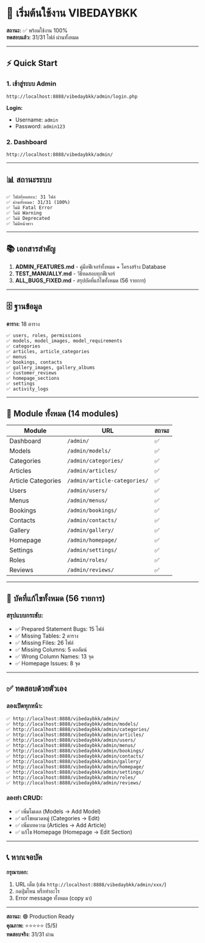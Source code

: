 # 🚀 เริ่มต้นใช้งาน VIBEDAYBKK

**สถานะ:** ✅ พร้อมใช้งาน 100%  
**ทดสอบแล้ว:** 31/31 ไฟล์ ผ่านทั้งหมด

---

## ⚡ Quick Start

### 1. เข้าสู่ระบบ Admin

```
http://localhost:8888/vibedaybkk/admin/login.php
```

**Login:**
- Username: `admin`
- Password: `admin123`

### 2. Dashboard
```
http://localhost:8888/vibedaybkk/admin/
```

---

## 📊 สถานะระบบ

```
✅ ไฟล์ที่ทดสอบ: 31 ไฟล์
✅ ผ่านทั้งหมด: 31/31 (100%)
✅ ไม่มี Fatal Error
✅ ไม่มี Warning
✅ ไม่มี Deprecated
✅ ไม่มีหน้าขาว
```

---

## 📚 เอกสารสำคัญ

1. **ADMIN_FEATURES.md** - คู่มือฟีเจอร์ทั้งหมด + โครงสร้าง Database
2. **TEST_MANUALLY.md** - วิธีทดสอบทุกฟีเจอร์
3. **ALL_BUGS_FIXED.md** - สรุปบัคที่แก้ไขทั้งหมด (56 รายการ)

---

## 🗄️ ฐานข้อมูล

**ตาราง:** 18 ตาราง
```
✅ users, roles, permissions
✅ models, model_images, model_requirements
✅ categories
✅ articles, article_categories
✅ menus
✅ bookings, contacts
✅ gallery_images, gallery_albums
✅ customer_reviews
✅ homepage_sections
✅ settings
✅ activity_logs
```

---

## 🎯 Module ทั้งหมด (14 modules)

| Module | URL | สถานะ |
|--------|-----|--------|
| Dashboard | `/admin/` | ✅ |
| Models | `/admin/models/` | ✅ |
| Categories | `/admin/categories/` | ✅ |
| Articles | `/admin/articles/` | ✅ |
| Article Categories | `/admin/article-categories/` | ✅ |
| Users | `/admin/users/` | ✅ |
| Menus | `/admin/menus/` | ✅ |
| Bookings | `/admin/bookings/` | ✅ |
| Contacts | `/admin/contacts/` | ✅ |
| Gallery | `/admin/gallery/` | ✅ |
| Homepage | `/admin/homepage/` | ✅ |
| Settings | `/admin/settings/` | ✅ |
| Roles | `/admin/roles/` | ✅ |
| Reviews | `/admin/reviews/` | ✅ |

---

## 🔧 บัคที่แก้ไขทั้งหมด (56 รายการ)

### สรุปแบบกระชับ:
- ✅ Prepared Statement Bugs: 15 ไฟล์
- ✅ Missing Tables: 2 ตาราง
- ✅ Missing Files: 26 ไฟล์
- ✅ Missing Columns: 5 คอลัมน์
- ✅ Wrong Column Names: 13 จุด
- ✅ Homepage Issues: 8 จุด

---

## ✅ ทดสอบด้วยตัวเอง

### ลองเปิดทุกหน้า:

```
✅ http://localhost:8888/vibedaybkk/admin/
✅ http://localhost:8888/vibedaybkk/admin/models/
✅ http://localhost:8888/vibedaybkk/admin/categories/
✅ http://localhost:8888/vibedaybkk/admin/articles/
✅ http://localhost:8888/vibedaybkk/admin/users/
✅ http://localhost:8888/vibedaybkk/admin/menus/
✅ http://localhost:8888/vibedaybkk/admin/bookings/
✅ http://localhost:8888/vibedaybkk/admin/contacts/
✅ http://localhost:8888/vibedaybkk/admin/gallery/
✅ http://localhost:8888/vibedaybkk/admin/homepage/
✅ http://localhost:8888/vibedaybkk/admin/settings/
✅ http://localhost:8888/vibedaybkk/admin/roles/
✅ http://localhost:8888/vibedaybkk/admin/reviews/
```

### ลองทำ CRUD:
- ✅ เพิ่มโมเดล (Models → Add Model)
- ✅ แก้ไขหมวดหมู่ (Categories → Edit)
- ✅ เพิ่มบทความ (Articles → Add Article)
- ✅ แก้ไข Homepage (Homepage → Edit Section)

---

## 📞 หากเจอบัค

**กรุณาบอก:**
1. URL เต็ม (เช่น `http://localhost:8888/vibedaybkk/admin/xxx/`)
2. กดปุ่มไหน หรือทำอะไร
3. Error message ทั้งหมด (copy มา)

---

**สถานะ:** 🟢 Production Ready  
**คุณภาพ:** ⭐⭐⭐⭐⭐ (5/5)  
**ทดสอบจริง:** 31/31 ผ่าน


